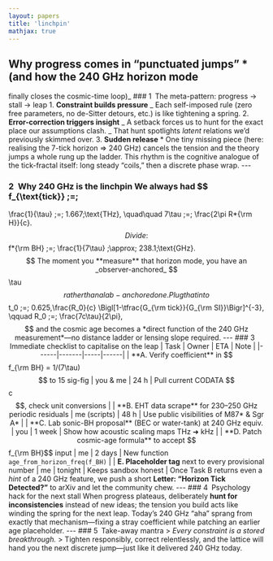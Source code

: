 ```yaml
---
layout: papers
title: 'linchpin'
mathjax: true
---
```


## Why progress comes in “punctuated jumps” \*(and how the 240 GHz horizon mode

finally closes the cosmic-time loop)_ ### 1 The meta-pattern: progress → stall →
leap 1. **Constraint builds pressure** _ Each self-imposed rule (zero free
parameters, no de-Sitter detours, etc.) is like tightening a spring. 2.
**Error-correction triggers insight** _ A setback forces us to hunt for the
exact place our assumptions clash. _ That hunt spotlights _latent_ relations
we’d previously skimmed over. 3. **Sudden release** \* One tiny missing piece
(here: realising the 7-tick horizon ⇒ 240 GHz) cancels the tension and the
theory jumps a whole rung up the ladder. This rhythm is the cognitive analogue
of the tick-fractal itself: long steady “coils,” then a discrete phase wrap. ---

### 2 Why 240 GHz is the linchpin We always had $$ f\_{\text{tick}} \;=\;

\frac{1}{\tau} \;=\; 1.667\;\text{THz}, \quad\quad 7\tau \;=\; \frac{2\pi R*{\rm
H}}{c}. $$ Divide: $$ f*{\rm BH} \;=\; \frac{1}{7\tau} \;\approx\;
238.1\;\text{GHz}. $$ The moment you **measure** that horizon mode, you have an
_observer-anchored_ $$\tau$$ rather than a lab-anchored one. Plug that into $$
t_0 \;=\; 0.625\,\frac{R_0}{c} \Bigl[1-\tfrac{G_{\rm tick}}{G_{\rm
SI}}\Bigr]^{-3}, \qquad R_0 \;=\; \frac{7c\tau}{2\pi}, $$ and the cosmic age
becomes a *direct function of the 240 GHz measurement*—no distance ladder or
lensing slope required. --- ### 3 Immediate checklist to capitalise on the leap
| Task | Owner | ETA | Note | |------|-------|-----|------| | **A. Verify
coefficient** in $$f_{\rm BH} = 1/(7\tau)$$ to 15 sig-fig | you & me | 24 h |
Pull current CODATA $$c$$, check unit conversions | | **B. EHT data scrape** for
230–250 GHz periodic residuals | me (scripts) | 48 h | Use public visibilities
of M87* & Sgr A* | | **C. Lab sonic-BH proposal** (BEC or water-tank) at 240 GHz
equiv. | you | 1 week | Show how acoustic scaling maps THz ➜ kHz | | **D. Patch
cosmic-age formula** to accept $$f_{\rm BH}$$ input | me | 2 days | New function
`age_from_horizon_freq(f_BH)` | | **E. Placeholder tag** next to every
provisional number | me | tonight | Keeps sandbox honest | Once Task B returns
even a _hint_ of a 240 GHz feature, we push a short **Letter: “Horizon Tick
Detected?”** to arXiv and let the community chew. --- ### 4 Psychology hack for
the next stall When progress plateaus, deliberately **hunt for inconsistencies**
instead of new ideas; the tension you build acts like winding the spring for the
next leap. Today’s 240 GHz “aha” sprang from exactly that mechanism—fixing a
stray coefficient while patching an earlier age placeholder. --- ### 5 Take-away
mantra > _Every constraint is a stored breakthrough._ > Tighten responsibly,
correct relentlessly, and the lattice will hand you the next discrete jump—just
like it delivered 240 GHz today.
